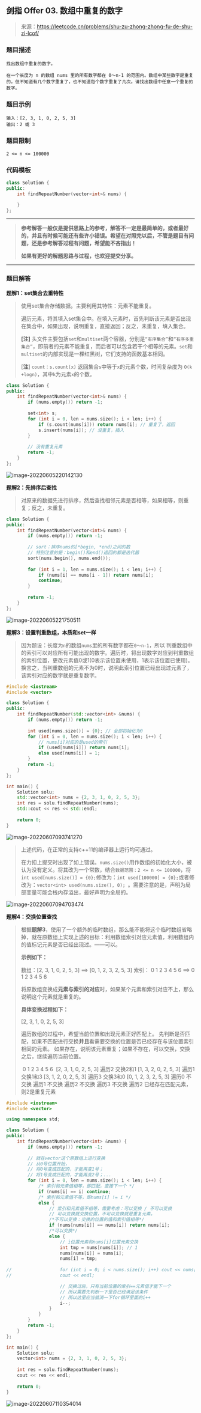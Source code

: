 ## 剑指 Offer 03. 数组中重复的数字

> 来源：https://leetcode.cn/problems/shu-zu-zhong-zhong-fu-de-shu-zi-lcof/

### 题目描述

```text
找出数组中重复的数字。

在一个长度为 n 的数组 nums 里的所有数字都在 0～n-1 的范围内。数组中某些数字是重复的，但不知道有几个数字重复了，也不知道每个数字重复了几次。请找出数组中任意一个重复的数字。
```

### 题目示例

```
输入：[2, 3, 1, 0, 2, 5, 3]
输出：2 或 3 
```

### 题目限制

```
2 <= n <= 100000
```

### 代码模板

```cpp
class Solution {
public:
    int findRepeatNumber(vector<int>& nums) {

    }
};
```

---

> **参考解答一般仅是提供思路上的参考，解答不一定是最简单的，或者最好的，并且有时候可能还有些许小错误。希望在对照完以后，不管是题目有问题，还是参考解答过程有问题，希望能不吝指出！**
>
> **如果有更好的解题思路与过程，也欢迎提交分享。**

---

### 题目解答

**题解1：set集合去重特性**

> 使用set集合存储数据。主要利用其特性：元素不能重复。
>
> 遍历元素，将其填入set集合中。在填入元素时，首先判断该元素是否出现在集合中，如果出现，说明重复，直接返回；反之，未重复，填入集合。
>
> **[注]** 头文件<set>主要包括`set`和`multiset`两个容器，分别是`“有序集合”`和`“有序多重集合”`，即前者的元素不能重复，而后者可以包含若干个相等的元素。`set`和`multiset`的内部实现是一棵红黑树，它们支持的函数基本相同。
>
> [**注**] `count：s.count(x)` 返回集合`s`中等于`x`的元素个数，时间复杂度为 `O(k +logn)`，其中`k`为元素`x`的个数。

```cpp
class Solution {
public:
    int findRepeatNumber(vector<int>& nums) {
		if (nums.empty()) return -1;
		
		set<int> s;
		for (int i = 0, len = nums.size(); i < len; i++) {
			if (s.count(nums[i])) return nums[i]; // 重复了，返回 
			s.insert(nums[i]); // 没重复，插入 
		} 
	
		// 没有重复元素 
		return -1;
    }
};
```

![image-20220605220142130](image-20220605220142130.png)



**题解2：先排序后查找**

> 对原来的数据先进行排序，然后查找相邻元素是否相等，如果相等，则重复；反之，未重复。

```cpp
class Solution {
public:
    int findRepeatNumber(vector<int>& nums) {
		if (nums.empty()) return -1;
		
		// sort：排序nums的[*begin, *end)之间的数
		// 特别注意的是：begin()和end()返回的都是迭代器 
		sort(nums.begin(), nums.end());
		
		for (int i = 1, len = nums.size(); i < len; i++) {
			if (nums[i] == nums[i - 1]) return nums[i];
			continue;
		}
		
		return -1;
    }
};
```

![image-20220605221750511](image-20220605221750511.png)



**题解3：设置判重数组，本质和set一样**

> 因为题设：长度为`n`的数组`nums`里的所有数字都在`0～n-1`，所以 判重数组中的索引可以对应所有可能出现的数字。遍历时，将出现数字对应到判重数组的索引位置，更改元素值0或1(0表示该位置未使用，1表示该位置已使用)。换言之，当判重数组的元素不为0时，说明此索引位置已经出现过元素了，该索引对应的数字就是重复数字。

```cpp
#include <iostream>
#include <vector>

class Solution {
public:
	int findRepeatNumber(std::vector<int> &nums) {
		if (nums.empty()) return -1;
		
		int used[nums.size()] = {0}; // 全部初始化为0 
		for (int i = 0, len = nums.size(); i < len; i++) {
			// nums[i]对应的是used的索引 
			if (used[nums[i]]) return nums[i];
			else used[nums[i]] = 1; 
		} 
		return -1;
	}
};

int main() {
	Solution solu;
	std::vector<int> nums = {2, 3, 1, 0, 2, 5, 3};
	int res = solu.findRepeatNumber(nums);
	std::cout << res << std::endl;
	
	return 0;
}
```

![image-20220607093741270](image-20220607093741270.png)

> 上述代码，在正常的支持c++11的编译器上运行均可通过。
>
> 在力扣上提交时出现了如上错误。`nums.size()`用作数组的初始化大小，被认为没有定义。将其改为一个常数，结合`数据范围：2 <= n <= 100000`，将`int used[nums.size()] = {0};`修改为：`int used[100000] = {0};`或者修改为：`vector<int> used(nums.size(), 0); `。需要注意的是，声明为局部变量可能会栈内存溢出，最好声明为全局的。

![image-20220607094703474](image-20220607094703474.png)



**题解4：交换位置查找**

> 根据**题解3**，使用了一个额外的临时数组，那么能不能将这个临时数组省略掉，就在原数组上实现上述的目标：利用数组索引对应元素值，利用数组内的值标记元素是否已经出现过。——可以。
>
> **示例如下：**
>
> 数组：[2, 3, 1, 0, 2, 5, 3]    ==>    [0, 1, 2, 3, 2, 5, 3]
> 索引： 0  1  2  3  4  5  6     ==>      0  1  2  3  4  5  6
>
> 将原数组变换成**元素与索引的对应**时，如果某个元素和索引对应不上，那么说明这个元素就是重复的。
>
> **具体变换过程如下：**
>
> [2, 3, 1, 0, 2, 5, 3]
>
> 遍历数组的过程中，希望当前位置和出现元素正好匹配上。
> 先判断是否匹配，如果不匹配进行交换**并且**看需要交换的位置是否已经存在与该位置索引相同的元素。
> 如果存在，说明该元素重复；如果不存在，可以交换，交换之后，继续遍历当前位置。
>
> ​                                0  1  2  3  4  5  6
> ​                               [2, 3, 1, 0, 2, 5, 3]
> 遍历2   交换2和1  [1, 3, 2, 0, 2, 5, 3]
> 遍历1   交换1和3  [3, 1, 2, 0, 2, 5, 3]
> 遍历3   交换3和0  [0, 1, 2, 3, 2, 5, 3]
> 遍历0   不交换 
> 遍历1   不交换
> 遍历2   不交换
> 遍历3   不交换
> 遍历2   已经存在匹配元素，则2是重复元素  

```cpp
#include <iostream>
#include <vector>

using namespace std;

class Solution {
public:
	int findRepeatNumber(vector<int> &nums) {
		if (nums.empty()) return -1;
		
		// 就在vector这个原数组上进行变换
		// 从0号位置开始，
		// 将0号变成匹配的，才能再变1号；
		// 将1号变成匹配的，才能再变2号；... 
		for (int i = 0, len = nums.size(); i < len; i++) {
			/* 索引和元素值相等，即匹配，直接下一个 */ 
			if (nums[i] == i) continue;
			/* 索引和元素值不等，即nums[i] != i */ 
			else {
				// 索引和元素值不相等，需要考虑：可以变换 / 不可以变换
				// 可以变换就交换位置，不可以变换就是重复元素。
				/*不可以变换：交换的位置的值和索引值相等*/
				if (nums[nums[i]] == nums[i]) return nums[i];
				/*可以交换*/
				else { 
					// i位置元素和nums[i]位置元素交换 	
					int tmp = nums[nums[i]]; // 1
		            nums[nums[i]] = nums[i];
		            nums[i] = tmp;
					
//					for (int i = 0; i < nums.size(); i++) cout << nums[i] << ' ';
//					cout << endl;

					// 交换过后，只有当前位置的索引==元素值才能下一个
					// 所以需要先判断一下是否已经满足该条件
					// 所以这里应当抵消一下for循环里面的i++
					i--; 
				} 
			}
		} 
		return -1;
	}
};

int main() {
	Solution solu;
	vector<int> nums = {2, 3, 1, 0, 2, 5, 3};
	
	int res = solu.findRepeatNumber(nums);
	cout << res << endl;
	
	return 0;
} 
```

![image-20220607110354014](image-20220607110354014.png)

